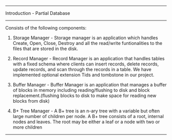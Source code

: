 ****************************************************************************************
Introduction - Partial Database
****************************************************************************************
Consists of the following components:

1. Storage Manager - Storage manager is an application which handles Create, Open, Close, Destroy and all the read/write funtionalities to the files that are stored in the disk.

2. Record Manager - Record Manager is an application that handles tables with a fixed schema where clients can insert records, delete records, update records, and scan through the records in a table. We have implemented optional extension Tids and tombstone in our project.

3. Buffer Manager - Buffer Manager is an application that manages a buffer of blocks in memory including reading/flushing to disk and block replacement.(flushing blocks to disk to make space for reading new blocks from disk)

4. B+ Tree Manager - A B+ tree is an n-ary tree with a variable but often large number of children per node. A B+ tree consists of a root, internal nodes and leaves. The root may be either a leaf or a node with two or more children
****************************************************************************************
